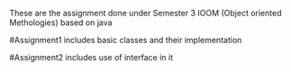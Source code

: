 These are the assignment done under Semester 3 IOOM (Object oriented Methologies) based on java 

#Assignment1 includes basic classes and their implementation

#Assignment2 includes use of interface in it
